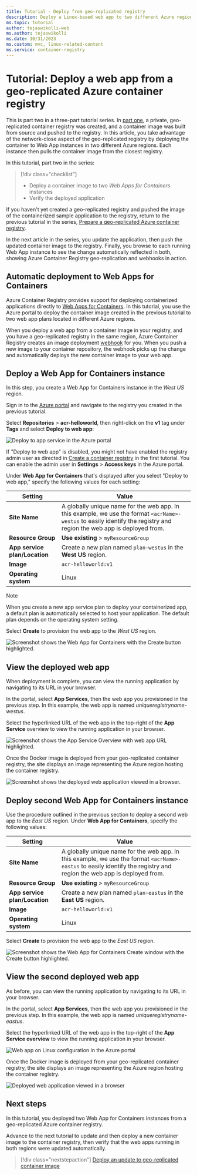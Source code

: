 ```yaml
---
title: Tutorial - Deploy from geo-replicated registry
description: Deploy a Linux-based web app to two different Azure regions using a container image from a geo-replicated Azure container registry. Part two of a three-part series.
ms.topic: tutorial
author: tejaswikolli-web
ms.author: tejaswikolli
ms.date: 10/31/2023
ms.custom: mvc, linux-related-content
ms.service: container-registry
---
```


# Tutorial: Deploy a web app from a geo-replicated Azure container registry

This is part two in a three-part tutorial series. In [part one](container-registry-tutorial-prepare-registry.md), a private, geo-replicated container registry was created, and a container image was built from source and pushed to the registry. In this article, you take advantage of the network-close aspect of the geo-replicated registry by deploying the container to Web App instances in two different Azure regions. Each instance then pulls the container image from the closest registry.

In this tutorial, part two in the series:

> [!div class="checklist"]
> * Deploy a container image to two *Web Apps for Containers* instances
> * Verify the deployed application

If you haven't yet created a geo-replicated registry and pushed the image of the containerized sample application to the registry, return to the previous tutorial in the series, [Prepare a geo-replicated Azure container registry](container-registry-tutorial-prepare-registry.md).

In the next article in the series, you update the application, then push the updated container image to the registry. Finally, you browse to each running Web App instance to see the change automatically reflected in both, showing Azure Container Registry geo-replication and webhooks in action.

## Automatic deployment to Web Apps for Containers

Azure Container Registry provides support for deploying containerized applications directly to [Web Apps for Containers](../app-service/index.yml). In this tutorial, you use the Azure portal to deploy the container image created in the previous tutorial to two web app plans located in different Azure regions.

When you deploy a web app from a container image in your registry, and you have a geo-replicated registry in the same region, Azure Container Registry creates an image deployment [webhook](container-registry-webhook.md) for you. When you push a new image to your container repository, the webhook picks up the change and automatically deploys the new container image to your web app.

## Deploy a Web App for Containers instance

In this step, you create a Web App for Containers instance in the *West US* region.

Sign in to the [Azure portal](https://portal.azure.com) and navigate to the registry you created in the previous tutorial.

Select **Repositories** > **acr-helloworld**, then right-click on the **v1** tag under **Tags** and select **Deploy to web app**:

![Deploy to app service in the Azure portal][deploy-app-portal-01]

If "Deploy to web app" is disabled, you might not have enabled the registry admin user as directed in [Create a container registry](container-registry-tutorial-prepare-registry.md#create-a-container-registry) in the first tutorial. You can enable the admin user in **Settings** > **Access keys** in the Azure portal.

Under **Web App for Containers** that's displayed after you select "Deploy to web app," specify the following values for each setting:

| Setting | Value |
|---|---|
| **Site Name** | A globally unique name for the web app. In this example, we use the format `<acrName>-westus` to easily identify the registry and region the web app is deployed from. |
| **Resource Group** | **Use existing** > `myResourceGroup` |
| **App service plan/Location** | Create a new plan named `plan-westus` in the **West US** region. |
| **Image** | `acr-helloworld:v1` |
| **Operating system** | Linux |

> [!NOTE]
> When you create a new app service plan to deploy your containerized app, a default plan is automatically selected to host your application. The default plan depends on the operating system setting.

Select **Create** to provision the web app to the *West US* region.

![Screenshot shows the Web App for Containers with the Create button highlighted.][deploy-app-portal-02]

## View the deployed web app

When deployment is complete, you can view the running application by navigating to its URL in your browser.

In the portal, select **App Services**, then the web app you provisioned in the previous step. In this example, the web app is named *uniqueregistryname-westus*.

Select the hyperlinked URL of the web app in the top-right of the **App Service** overview to view the running application in your browser.

![Screenshot shows the App Service Overview with web app URL highlighted.][deploy-app-portal-04]

Once the Docker image is deployed from your geo-replicated container registry, the site displays an image representing the Azure region hosting the container registry.

![Screenshot shows the deployed web application viewed in a browser.][deployed-app-westus]

## Deploy second Web App for Containers instance

Use the procedure outlined in the previous section to deploy a second web app to the *East US* region. Under **Web App for Containers**, specify the following values:

| Setting | Value |
|---|---|
| **Site Name** | A globally unique name for the web app. In this example, we use the format `<acrName>-eastus` to easily identify the registry and region the web app is deployed from. |
| **Resource Group** | **Use existing** > `myResourceGroup` |
| **App service plan/Location** | Create a new plan named `plan-eastus` in the **East US** region. |
| **Image** | `acr-helloworld:v1` |
| **Operating system** | Linux |

Select **Create** to provision the web app to the *East US* region.

![Screenshot shows the Web App for Containers Create window with the Create button highlighted.][deploy-app-portal-06]

## View the second deployed web app

As before, you can view the running application by navigating to its URL in your browser.

In the portal, select **App Services**, then the web app you provisioned in the previous step. In this example, the web app is named *uniqueregistryname-eastus*.

Select the hyperlinked URL of the web app in the top-right of the **App Service overview** to view the running application in your browser.

![Web app on Linux configuration in the Azure portal][deploy-app-portal-07]

Once the Docker image is deployed from your geo-replicated container registry, the site displays an image representing the Azure region hosting the container registry.

![Deployed web application viewed in a browser][deployed-app-eastus]

## Next steps

In this tutorial, you deployed two Web App for Containers instances from a geo-replicated Azure container registry.

Advance to the next tutorial to update and then deploy a new container image to the container registry, then verify that the web apps running in both regions were updated automatically.

> [!div class="nextstepaction"]
> [Deploy an update to geo-replicated container image](./container-registry-tutorial-deploy-update.md)

<!-- IMAGES -->
[deploy-app-portal-01]: ./media/container-registry-tutorial-deploy-app/deploy-app-portal-01.png
[deploy-app-portal-02]: ./media/container-registry-tutorial-deploy-app/deploy-app-portal-02.png
[deploy-app-portal-03]: ./media/container-registry-tutorial-deploy-app/deploy-app-portal-03.png
[deploy-app-portal-04]: ./media/container-registry-tutorial-deploy-app/deploy-app-portal-04.png
[deploy-app-portal-05]: ./media/container-registry-tutorial-deploy-app/deploy-app-portal-05.png
[deploy-app-portal-06]: ./media/container-registry-tutorial-deploy-app/deploy-app-portal-06.png
[deploy-app-portal-07]: ./media/container-registry-tutorial-deploy-app/deploy-app-portal-07.png
[deployed-app-westus]: ./media/container-registry-tutorial-deploy-app/deployed-app-westus.png
[deployed-app-eastus]: ./media/container-registry-tutorial-deploy-app/deployed-app-eastus.png
